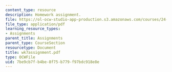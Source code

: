 ```yaml
---
content_type: resource
description: Homework assignment.
file: https://ol-ocw-studio-app-production.s3.amazonaws.com/courses/24-964-topics-in-phonology-fall-2004/7be9cb7fb4be8f75b779f97bdc918e8e_wk7assignment.pdf
file_type: application/pdf
learning_resource_types:
- Assignments
parent_title: Assignments
parent_type: CourseSection
resourcetype: Document
title: wk7assignment.pdf
type: OCWFile
uid: 7be9cb7f-b4be-8f75-b779-f97bdc918e8e
---
```

